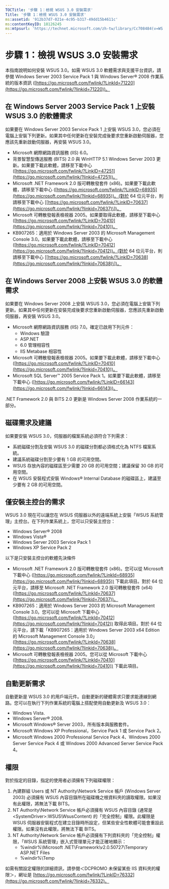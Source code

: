 ```yaml
---
TOCTitle: '步驟 1：檢視 WSUS 3.0 安裝需求'
Title: '步驟 1：檢視 WSUS 3.0 安裝需求'
ms:assetid: '912b37d7-021e-4c95-b317-49dd15b4611c'
ms:contentKeyID: 18126245
ms:mtpsurl: 'https://technet.microsoft.com/zh-tw/library/Cc708484(v=WS.10)'
---
```


步驟 1：檢視 WSUS 3.0 安裝需求
==============================

本指南說明如何安裝 WSUS 3.0。如需 WSUS 3.0 軟體需求與支援平台資訊，請參閱 Windows Server 2003 Service Pack 1 與 Windows Server® 2008 作業系統的版本資訊 ([https://go.microsoft.com/fwlink/?LinkId=71220](https://go.microsoft.com/fwlink/?linkid=71220))。

在 Windows Server 2003 Service Pack 1 上安裝 WSUS 3.0 的軟體需求
----------------------------------------------------------------

如果要在 Windows Server 2003 Service Pack 1 上安裝 WSUS 3.0，您必須在電腦上安裝下列更新。如果其中任何更新在安裝完成後要求您重新啟動伺服器，您應該先重新啟動伺服器，再安裝 WSUS 3.0。

-   Microsoft 網際網路資訊服務 (IIS) 6.0。
-   背景智慧型傳送服務 (BITS) 2.0 與 WinHTTP 5.1 Windows Server 2003 更新。如果要下載此軟體，請移至下載中心 ([https://go.microsoft.com/fwlink/?LinkID=47251](https://go.microsoft.com/fwlink/?linkid=47251))。
-   Microsoft .NET Framework 2.0 版可轉散發套件 (x86)。如果要下載此軟體，請移至下載中心 ([https://go.microsoft.com/fwlink/?LinkID=68935](https://go.microsoft.com/fwlink/?linkid=68935))。(對於 64 位元平台，則請移至下載中心 \[[https://go.microsoft.com/fwlink/?LinkID=70637](https://go.microsoft.com/fwlink/?linkid=70637)\])。
-   Microsoft 可轉散發報表檢視器 2005。如果要取得此軟體，請移至下載中心 ([https://go.microsoft.com/fwlink/?LinkID=70410](https://go.microsoft.com/fwlink/?linkid=70410))。
-   KB907265：適用於 Windows Server 2003 的 Microsoft Management Console 3.0。如果要下載此軟體，請移至下載中心 ([https://go.microsoft.com/fwlink/?LinkID=70412](https://go.microsoft.com/fwlink/?linkid=70412))。(對於 64 位元平台，則請移至下載中心 \[[https://go.microsoft.com/fwlink/?LinkID=70638](https://go.microsoft.com/fwlink/?linkid=70638)\])。

在 Windows Server 2008 上安裝 WSUS 3.0 的軟體需求
-------------------------------------------------

如果要在 Windows Server 2008 上安裝 WSUS 3.0，您必須在電腦上安裝下列更新。如果其中任何更新在安裝完成後要求您重新啟動伺服器，您應該先重新啟動伺服器，再安裝 WSUS 3.0。

-   Microsoft 網際網路資訊服務 (IIS) 7.0。確定已啟用下列元件：
    -   Windows 驗證
    -   ASP.NET
    -   6.0 管理相容性
    -   IIS Metabase 相容性
-   Microsoft 可轉散發報表檢視器 2005。如果要下載此軟體，請移至下載中心 ([https://go.microsoft.com/fwlink/?LinkID=70410](https://go.microsoft.com/fwlink/?linkid=70410))。
-   Microsoft SQL Server™ 2005 Service Pack 1。如果要下載此軟體，請移至下載中心 ([https://go.microsoft.com/fwlink/?LinkID=66143](https://go.microsoft.com/fwlink/?linkid=66143))。

.NET Framework 2.0 與 BITS 2.0 更新是 Windows Server 2008 作業系統的一部分。

磁碟需求及建議
--------------

如果要安裝 WSUS 3.0，伺服器的檔案系統必須符合下列需求：

-   系統磁碟分割及安裝 WSUS 3.0 的磁碟分割都必須格式化為 NTFS 檔案系統。
-   建議系統磁碟分割至少要有 1 GB 的可用空間。
-   WSUS 存放內容的磁碟區至少需要 20 GB 的可用空間；建議保留 30 GB 的可用空間。
-   在 WSUS 安裝程式安裝 Windows® Internal Database 的磁碟區上，建議至少要有 2 GB 的可用空間。

僅安裝主控台的需求
------------------

WSUS 3.0 現在可以讓您在 WSUS 伺服器以外的遠端系統上安裝「WSUS 系統管理」主控台。在下列作業系統上，您可以只安裝主控台：

-   Windows Server® 2008
-   Windows Vista®
-   Windows Server 2003 Service Pack 1
-   Windows XP Service Pack 2

以下是只安裝主控台的軟體先決條件

-   Microsoft .NET Framework 2.0 版可轉散發套件 (x86)。您可以從 Microsoft 下載中心 ([https://go.microsoft.com/fwlink/?LinkId=68935](https://go.microsoft.com/fwlink/?linkid=68935)) 下載此項目。對於 64 位元平台，請移至 Microsoft .NET Framework 2.0 版可轉散發套件 (x64) ([https://go.microsoft.com/fwlink/?LinkId=70637](https://go.microsoft.com/fwlink/?linkid=70637))。
-   KB907265：適用於 Windows Server 2003 的 Microsoft Management Console 3.0。您可以從 Microsoft 下載中心 ([https://go.microsoft.com/fwlink/?LinkId=70412](https://go.microsoft.com/fwlink/?linkid=70412)) 取得此項目。對於 64 位元平台，請下載「KB907265：適用於 Windows Server 2003 x64 Edition 的 Microsoft Management Console 3.0」([https://go.microsoft.com/fwlink/?LinkId=70638](https://go.microsoft.com/fwlink/?linkid=70638))。
-   Microsoft 可轉散發報表檢視器 2005。您可以從 Microsoft 下載中心 ([https://go.microsoft.com/fwlink/?LinkId=70410](https://go.microsoft.com/fwlink/?linkid=70410)) 下載此項目。

自動更新需求
------------

自動更新是 WSUS 3.0 的用戶端元件。自動更新的硬體需求只要求能連線到網路。您可以在執行下列作業系統的電腦上搭配使用自動更新及 WSUS 3.0：

-   Windows Vista.
-   Windows Server® 2008.
-   Microsoft Windows® Server 2003，所有版本與服務套件。
-   Microsoft Windows XP Professional，Service Pack 1 或 Service Pack 2。
-   Microsoft Windows 2000 Professional Service Pack 4、Windows 2000 Server Service Pack 4 或 Windows 2000 Advanced Server Service Pack 4。

權限
----

對於指定的目錄，指定的使用者必須擁有下列磁碟權限：

1.  內建群組 Users 或 NT Authority\\Network Service 帳戶 (Windows Server 2003) 必須擁有 WSUS 內容目錄所在磁碟機之根資料夾的讀取權限。如果沒有此權限，將無法下載 BITS。
2.  NT Authority\\Network Service 帳戶必須擁有 WSUS 內容目錄 (通常是 &lt;SystemDriver&gt;:WSUS\\WsusContent) 的「完全控制」權限。此權限是 WSUS 伺服器安裝程式在建立目錄時所設定，但某些安全性軟體可能會重設此權限。如果沒有此權限，將無法下載 BITS。
3.  NT Authority\\Network Service 帳戶必須擁有下列資料夾的「完全控制」權限，「WSUS 系統管理」嵌入式管理單元才能正確地顯示：
    -   %windir%\\Microsoft .NET\\Framework\\v2.0.50727\\Temporary ASP.NET Files
    -   %windir%\\Temp

如需有關設定權限的詳細資訊，請參閱＜DCPROMO 未保留某些 IIS 資料夾的權限＞，網址是 [https://go.microsoft.com/fwlink/?LinkID=76332](https://go.microsoft.com/fwlink/?linkid=76332)。
